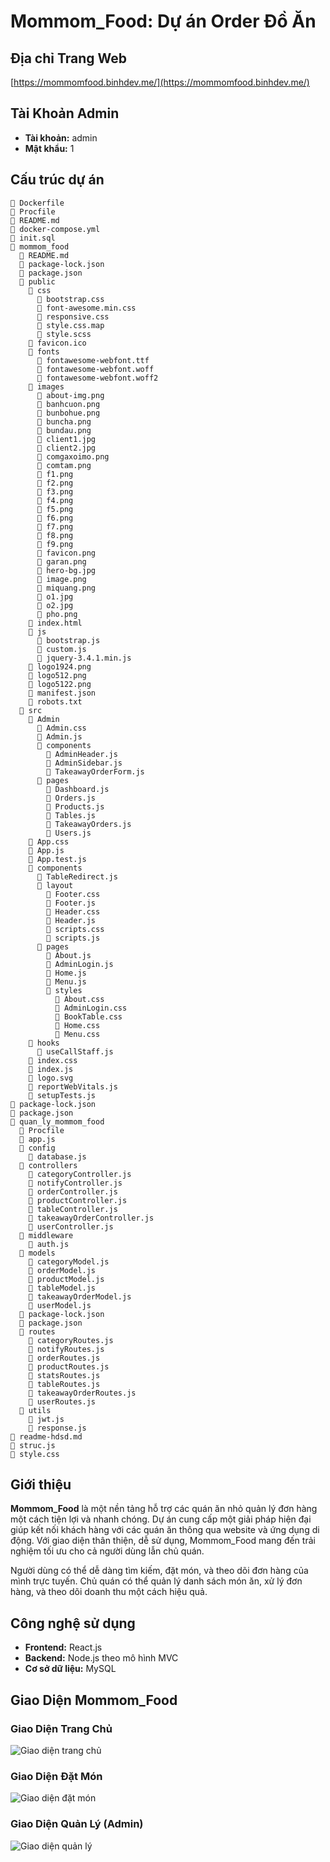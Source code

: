 # Mommom_Food: Dự án Order Đồ Ăn

## Địa chỉ Trang Web
[https://mommomfood.binhdev.me/](https://mommomfood.binhdev.me/)

## Tài Khoản Admin
- **Tài khoản:** admin  
- **Mật khẩu:** 1
## Cấu trúc dự án
```
📄 Dockerfile
📄 Procfile
📄 README.md
📄 docker-compose.yml
📄 init.sql
📁 mommom_food
  📄 README.md
  📄 package-lock.json
  📄 package.json
  📁 public
    📁 css
      📄 bootstrap.css
      📄 font-awesome.min.css
      📄 responsive.css
      📄 style.css.map
      📄 style.scss
    📄 favicon.ico
    📁 fonts
      📄 fontawesome-webfont.ttf
      📄 fontawesome-webfont.woff
      📄 fontawesome-webfont.woff2
    📁 images
      📄 about-img.png
      📄 banhcuon.png
      📄 bunbohue.png
      📄 buncha.png
      📄 bundau.png
      📄 client1.jpg
      📄 client2.jpg
      📄 comgaxoimo.png
      📄 comtam.png
      📄 f1.png
      📄 f2.png
      📄 f3.png
      📄 f4.png
      📄 f5.png
      📄 f6.png
      📄 f7.png
      📄 f8.png
      📄 f9.png
      📄 favicon.png
      📄 garan.png
      📄 hero-bg.jpg
      📄 image.png
      📄 miquang.png
      📄 o1.jpg
      📄 o2.jpg
      📄 pho.png
    📄 index.html
    📁 js
      📄 bootstrap.js
      📄 custom.js
      📄 jquery-3.4.1.min.js
    📄 logo1924.png
    📄 logo512.png
    📄 logo5122.png
    📄 manifest.json
    📄 robots.txt
  📁 src
    📁 Admin
      📄 Admin.css
      📄 Admin.js
      📁 components
        📄 AdminHeader.js
        📄 AdminSidebar.js
        📄 TakeawayOrderForm.js
      📁 pages
        📄 Dashboard.js
        📄 Orders.js
        📄 Products.js
        📄 Tables.js
        📄 TakeawayOrders.js
        📄 Users.js
    📄 App.css
    📄 App.js
    📄 App.test.js
    📁 components
      📄 TableRedirect.js
      📁 layout
        📄 Footer.css
        📄 Footer.js
        📄 Header.css
        📄 Header.js
        📄 scripts.css
        📄 scripts.js
      📁 pages
        📄 About.js
        📄 AdminLogin.js
        📄 Home.js
        📄 Menu.js
        📁 styles
          📄 About.css
          📄 AdminLogin.css
          📄 BookTable.css
          📄 Home.css
          📄 Menu.css
    📁 hooks
      📄 useCallStaff.js
    📄 index.css
    📄 index.js
    📄 logo.svg
    📄 reportWebVitals.js
    📄 setupTests.js
📄 package-lock.json
📄 package.json
📁 quan_ly_mommom_food
  📄 Procfile
  📄 app.js
  📁 config
    📄 database.js
  📁 controllers
    📄 categoryController.js
    📄 notifyController.js
    📄 orderController.js
    📄 productController.js
    📄 tableController.js
    📄 takeawayOrderController.js
    📄 userController.js
  📁 middleware
    📄 auth.js
  📁 models
    📄 categoryModel.js
    📄 orderModel.js
    📄 productModel.js
    📄 tableModel.js
    📄 takeawayOrderModel.js
    📄 userModel.js
  📄 package-lock.json
  📄 package.json
  📁 routes
    📄 categoryRoutes.js
    📄 notifyRoutes.js
    📄 orderRoutes.js
    📄 productRoutes.js
    📄 statsRoutes.js
    📄 tableRoutes.js
    📄 takeawayOrderRoutes.js
    📄 userRoutes.js
  📁 utils
    📄 jwt.js
    📄 response.js
📄 readme-hdsd.md
📄 struc.js
📄 style.css 
```
## Giới thiệu
**Mommom_Food** là một nền tảng hỗ trợ các quán ăn nhỏ quản lý đơn hàng một cách tiện lợi và nhanh chóng. Dự án cung cấp một giải pháp hiện đại giúp kết nối khách hàng với các quán ăn thông qua website và ứng dụng di động. Với giao diện thân thiện, dễ sử dụng, Mommom_Food mang đến trải nghiệm tối ưu cho cả người dùng lẫn chủ quán.

Người dùng có thể dễ dàng tìm kiếm, đặt món, và theo dõi đơn hàng của mình trực tuyến. Chủ quán có thể quản lý danh sách món ăn, xử lý đơn hàng, và theo dõi doanh thu một cách hiệu quả.
## Công nghệ sử dụng
- **Frontend:** React.js
- **Backend:** Node.js theo mô hình MVC
- **Cơ sở dữ liệu:** MySQL
## Giao Diện Mommom_Food

### Giao Diện Trang Chủ  
![Giao diện trang chủ](mommom_food/public/images/Tranchu.png)

### Giao Diện Đặt Món  
![Giao diện đặt món](mommom_food/public/images/Menu.png)

### Giao Diện Quản Lý (Admin)  
![Giao diện quản lý](mommom_food/public/images/admin.png)
